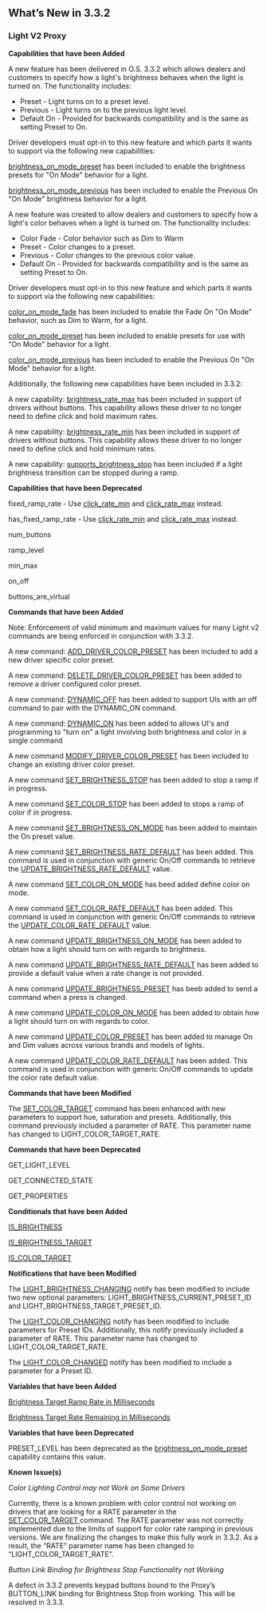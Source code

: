 ## What’s New in 3.3.2

### Light V2 Proxy

**Capabilities that have been Added**

A new feature has been delivered in O.S. 3.3.2 which allows dealers and customers to specify how a light's brightness behaves when the light is turned on. The functionality includes:

- Preset - Light turns on to a preset level.
- Previous - Light turns on to the previous light level.
- Default On - Provided for backwards compatibility and is the same as setting Preset to On.

Driver developers must opt-in to this new feature and which parts it wants to support via the following new capabilities:

[brightness\_on\_mode\_preset][1] has been included to enable the brightness presets for "On Mode" behavior for a light.

[brightness\_on\_mode\_previous][2] has been included to enable the Previous On "On Mode" brightness  behavior for a light.

A new feature was created to allow dealers and customers to specify how a light's color behaves when a light is turned on. The functionality includes:

- Color Fade - Color behavior such as Dim to Warm
- Preset - Color changes to a preset.
- Previous - Color changes to the previous color value.
- Default On - Provided for backwards compatibility and is the same as setting Preset to On.

Driver developers must opt-in to this new feature and which parts it wants to support via the following new capabilities:

[color\_on\_mode\_fade][3] has been included to enable the Fade On "On Mode" behavior, such as Dim to Warm, for a light.

[color\_on\_mode\_preset][4] has been included to enable presets for use with "On Mode" behavior for a light.

[color\_on\_mode\_previous][5] has been included to enable the Previous On "On Mode" behavior for a light.

Additionally,  the following new capabilities have been included in 3.3.2:

A new capability: [brightness\_rate\_max][6] has been included in support of drivers without buttons. This capability allows these driver to no longer need to define click and hold maximum rates.

A new capability: [brightness\_rate\_min][7] has been included in support of drivers without buttons. This capability allows these driver to no longer need to define click and hold minimum rates.

A new capability: [supports\_brightness\_stop][8] has been included if a light brightness transition can be stopped during a ramp. 


**Capabilities that have been Deprecated**

fixed\_ramp\_rate - Use [click\_rate\_min][9] and [click\_rate\_max][10] instead.

has\_fixed\_ramp\_rate - Use [click\_rate\_min][11] and [click\_rate\_max][12] instead.

num\_buttons

ramp\_level

min\_max

on\_off

buttons\_are\_virtual


**Commands that have been Added**

Note: Enforcement of valid minimum and maximum values for many Light v2 commands are being enforced in conjunction with 3.3.2. 

A new command: [ADD\_DRIVER\_COLOR\_PRESET][13] has been included to add a new driver specific color preset.

A new command: [DELETE\_DRIVER\_COLOR\_PRESET][14] has been added to remove a driver configured color preset. 

A new command: [DYNAMIC\_OFF][15] has been added to support UIs with an off command to pair with the DYNAMIC\_ON command.

A new command: [DYNAMIC\_ON][16] has been added to allows UI's and programming to "turn on" a light involving both brightness and color in a single command

A new command [MODIFY\_DRIVER\_COLOR\_PRESET][17] has been included to change an existing driver color preset.

A new command [SET\_BRIGHTNESS\_STOP][18] has been added to stop a ramp if in progress.

A new command [SET\_COLOR\_STOP][19] has been added to stops a ramp of color if in progress.

A new command [SET\_BRIGHTNESS\_ON\_MODE][20] has been added to maintain the On preset value.

A new command [SET\_BRIGHTNESS\_RATE\_DEFAULT][21] has been added. This command is used in conjunction with generic On/Off commands to retrieve the [UPDATE\_BRIGHTNESS\_RATE\_DEFAULT][22] value.

A new command [SET\_COLOR\_ON\_MODE][23]  has beed added define color on mode.

A new command [SET\_COLOR\_RATE\_DEFAULT][24] has been added. This command is used in conjunction with generic On/Off commands to retrieve the [UPDATE\_COLOR\_RATE\_DEFAULT][25] value.

A new command [UPDATE\_BRIGHTNESS\_ON\_MODE][26] has been added to obtain how a light should turn on with regards to brightness.

A new command [UPDATE\_BRIGHTNESS\_RATE\_DEFAULT][27] has been added to provide a default value when a rate change is not provided.

A new command [UPDATE\_BRIGHTNESS\_PRESET][28] has beeb added to send a command when a press is changed.

A new command [UPDATE\_COLOR\_ON\_MODE][29] has been added to obtain how a light should turn on with regards to color.

A new command [UPDATE\_COLOR\_PRESET][30] has been added to manage On and Dim values across various brands and models of lights.

A new command [UPDATE\_COLOR\_RATE\_DEFAULT][31] has been added. This command is used in conjunction with generic On/Off commands to update the color rate default value.



**Commands that have been Modified**

The [SET\_COLOR\_TARGET][32] command has been enhanced with new parameters to support hue, saturation and presets. Additionally, this command previously included a parameter of RATE. This parameter name has changed to LIGHT\_COLOR\_TARGET\_RATE.


**Commands that have been Deprecated**

GET\_LIGHT\_LEVEL 

GET\_CONNECTED\_STATE 

GET\_PROPERTIES 


**Conditionals that have been Added**

[IS\_BRIGHTNESS][33]

[IS\_BRIGHTNESS\_TARGET][34]

[IS\_COLOR\_TARGET][35] 


**Notifications that have been Modified**

The [LIGHT\_BRIGHTNESS\_CHANGING][36] notify has been modified to include two new optional parameters: LIGHT\_BRIGHTNESS\_CURRENT\_PRESET\_ID and LIGHT\_BRIGHTNESS\_TARGET\_PRESET\_ID.

The [LIGHT\_COLOR\_CHANGING][37] notify has been modified to include parameters for Preset IDs. Additionally, this notify previously included a parameter of RATE. This parameter name has changed to LIGHT\_COLOR\_TARGET\_RATE.


The [LIGHT\_COLOR\_CHANGED][38] notify has been modified to include a parameter for a Preset ID.


**Variables that have been Added**

[Brightness Target Ramp Rate in Milliseconds][39]

[Brightness Target Rate Remaining in Milliseconds][40]


**Variables that have been Deprecated**

PRESET\_LEVEL has been deprecated as the [brightness\_on\_mode\_preset][41] capability contains this value. 

**Known Issue(s)**

_Color Lighting Control may not Work on Some Drivers_

Currently, there is a known problem with color control not working on drivers that are looking for a RATE parameter in the [SET\_COLOR\_TARGET ][42]command. The RATE parameter was not correctly implemented due to the limits of support for color rate ramping in previous versions. We are finalizing the changes to make this fully work in 3.3.2. As a result, the “RATE” parameter name has been changed to “LIGHT\_COLOR\_TARGET\_RATE”.


_Button Link Binding for Brightness Stop Functionality not Working_

A defect in 3.3.2 prevents keypad buttons bound to the Proxy’s BUTTON\_LINK binding for Brightness Stop from working. This will be resolved in 3.3.3.

[1]:	https://snap-one.github.io/docs-driverworks-proxyprotocol/#light-v2-capabilities-brightness_on-mode_preset
[2]:	https://snap-one.github.io/docs-driverworks-proxyprotocol/#light-v2-capabilities-brightness_on_mode_previous
[3]:	https://snap-one.github.io/docs-driverworks-proxyprotocol/#light-v2-capabilities-color_on_mode_fade
[4]:	https://snap-one.github.io/docs-driverworks-proxyprotocol/#light-v2-capabilities-color_on_mode_preset
[5]:	https://snap-one.github.io/docs-driverworks-proxyprotocol/#light-v2-capabilities-color_on_mode_previous
[6]:	https://snap-one.github.io/docs-driverworks-proxyprotocol/#light-v2-capabilities-brightness_rate_max
[7]:	https://snap-one.github.io/docs-driverworks-proxyprotocol/#light-v2-capabilities-brightness_rate_min
[8]:	https://snap-one.github.io/docs-driverworks-proxyprotocol/#light-v2-capabilities-supports_brightness_stop
[9]:	https://snap-one.github.io/docs-driverworks-proxyprotocol/#light-v2-capabilities-click_rate_min
[10]:	https://snap-one.github.io/docs-driverworks-proxyprotocol/#light-v2-capabilities-click_rate_max
[11]:	https://snap-one.github.io/docs-driverworks-proxyprotocol/#light-v2-capabilities-click_rate_min
[12]:	https://snap-one.github.io/docs-driverworks-proxyprotocol/#light-v2-capabilities-click_rate_max
[13]:	https://snap-one.github.io/docs-driverworks-proxyprotocol/#light-v2-commands-add_driver_color_preset
[14]:	https://snap-one.github.io/docs-driverworks-proxyprotocol/#light-v2-commands-delete_driver_-color_-preset
[15]:	https://snap-one.github.io/docs-driverworks-proxyprotocol/#light-v2-commands-dynamic_off
[16]:	https://snap-one.github.io/docs-driverworks-proxyprotocol/#light-v2-commands-dynamic_on
[17]:	https://snap-one.github.io/docs-driverworks-proxyprotocol/#light-v2-commands-modify_driver_color_preset
[18]:	https://snap-one.github.io/docs-driverworks-proxyprotocol/#light-v2-commands-set_brightness_stop
[19]:	https://snap-one.github.io/docs-driverworks-proxyprotocol/#light-v2-commands-set_color_stop
[20]:	https://snap-one.github.io/docs-driverworks-proxyprotocol/#light-v2-commands-set_brightness_on_mode
[21]:	https://snap-one.github.io/docs-driverworks-proxyprotocol/#light-v2-commands-set_brightness_rate_default
[22]:	https://snap-one.github.io/docs-driverworks-proxyprotocol/#light-v2-commands-update_brightness_rate_default
[23]:	https://snap-one.github.io/docs-driverworks-proxyprotocol/#light-v2-commands-set_color_on_mode
[24]:	https://snap-one.github.io/docs-driverworks-proxyprotocol/#light-v2-commands-set_color_rate_default
[25]:	https://snap-one.github.io/docs-driverworks-proxyprotocol/#light-v2-commands-update_color_rate_default
[26]:	https://snap-one.github.io/docs-driverworks-proxyprotocol/#light-v2-commands-update_brightness_on_mode
[27]:	https://snap-one.github.io/docs-driverworks-proxyprotocol/#light-v2-commands-set_brightness_rate_default
[28]:	https://snap-one.github.io/docs-driverworks-proxyprotocol/#light-v2-commands-update_brightness_preset
[29]:	https://snap-one.github.io/docs-driverworks-proxyprotocol/#light-v2-commands-update_color_on_mode
[30]:	https://snap-one.github.io/docs-driverworks-proxyprotocol/#light-v2-commands-update_color_preset
[31]:	https://snap-one.github.io/docs-driverworks-proxyprotocol/#light-v2-commands-update_color_rate_default
[32]:	https://snap-one.github.io/docs-driverworks-proxyprotocol/#light-v2-commands-set_color_target
[33]:	https://snap-one.github.io/docs-driverworks-proxyprotocol/#light-v2-conditionals
[34]:	https://snap-one.github.io/docs-driverworks-proxyprotocol/#light-v2-conditionals
[35]:	https://snap-one.github.io/docs-driverworks-proxyprotocol/#light-v2-conditionals
[36]:	https://snap-one.github.io/docs-driverworks-proxyprotocol/#light-v2-protocol-notifications-light_brightness_changing
[37]:	https://snap-one.github.io/docs-driverworks-proxyprotocol/#light-v2-protocol-notifications-light_color_changing
[38]:	https://snap-one.github.io/docs-driverworks-proxyprotocol/#light-v2-protocol-notifications-light_color_changed
[39]:	https://snap-one.github.io/docs-driverworks-proxyprotocol/#light-v2-variables
[40]:	https://snap-one.github.io/docs-driverworks-proxyprotocol/#light-v2-variables
[41]:	https://snap-one.github.io/docs-driverworks-proxyprotocol/#light-v2-commands-update_brightness_on_mode
[42]:	https://snap-one.github.io/docs-driverworks-proxyprotocol/#light-v2-commands-set_color_target
